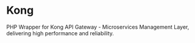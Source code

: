 Kong
====

PHP Wrapper for Kong API Gateway - Microservices Management Layer, delivering high performance and reliability.
